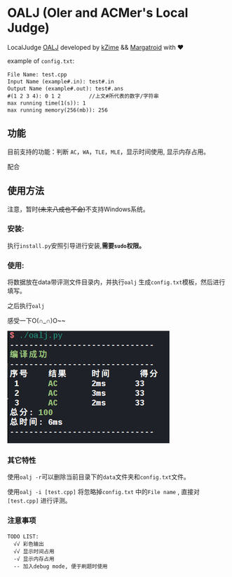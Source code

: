 # OALJ (OIer and ACMer's Local Judge)

LocalJudge [OALJ](https://github.com/OALJ/OALJ) developed by [kZime](https://github.com/kZime) && [Margatroid](https://github.com/enter-tainer) with ❤

example of `config.txt`:

``` test
File Name: test.cpp
Input Name (example#.in): test#.in
Output Name (example#.out): test#.ans
#(1 2 3 4): 0 1 2         //上文#所代表的数字/字符串
max running time(1(s)): 1
max running memory(256(mb)): 256
```
## 功能

目前支持的功能：判断 `AC`，`WA`，`TLE`，`MLE`，显示时间使用, 显示内存占用。

配合

## 使用方法

注意，暂时~~(未来八成也不会)~~不支持Windows系统。

### 安装:

执行`install.py`安照引导进行安装,**需要`sudo`权限。**

### 使用:

将数据放在data带评测文件目录内，并执行`oalj` 生成`config.txt`模板，然后进行填写。

之后执行`oalj`

感受一下O(∩_∩)O~~

![ac](./ac.png)

### 其它特性

使用`oalj -r`可以删除当前目录下的`data`文件夹和`config.txt`文件。

使用`oalj -i [test.cpp]` 将忽略掉`config.txt` 中的`File name` , 直接对`[test.cpp]` 进行评测。

###  注意事项

<!---普通模式下出现`WA/TLE/MLE`后输出的错误点数据与正确数据上限为*15行*-->  

<!-- ~~使用`oalj -d`开启debug模式之后上限改为*30行*, 并且程序运行到第一个错误点会停下 ~~-->

```
TODO LIST:
  √√ 彩色输出
  √√ 显示时间占用
  -√ 显示内存占用
  -- 加入debug mode, 便于刷题时使用
```

